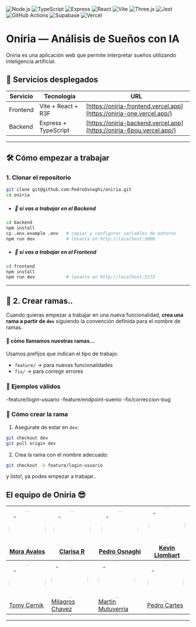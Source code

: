 ![Node.js](https://img.shields.io/badge/Node.js-20.x-green?logo=node.js&logoColor=white)
![TypeScript](https://img.shields.io/badge/TypeScript-5.x-blue?logo=typescript&logoColor=white)
![Express](https://img.shields.io/badge/Express.js-4.x-lightgrey?logo=express&logoColor=black)
![React](https://img.shields.io/badge/React-18.x-61DAFB?logo=react&logoColor=black)
![Vite](https://img.shields.io/badge/Vite-5.x-646CFF?logo=vite&logoColor=yellow)
![Three.js](https://img.shields.io/badge/Three.js-r3f-black?logo=three.js&logoColor=white)
![Jest](https://img.shields.io/badge/Jest-29.x-C21325?logo=jest&logoColor=white)
![GitHub Actions](https://img.shields.io/badge/GitHub%20Actions-CI/CD-2088FF?logo=githubactions&logoColor=white)
![Supabase](https://img.shields.io/badge/Supabase-DB-3ECF8E?logo=supabase&logoColor=white)
![Vercel](https://img.shields.io/badge/Vercel-Hosting-black?logo=vercel&logoColor=white)

# Oniria — Análisis de Sueños con IA

Oniria es una aplicación web que permite interpretar sueños utilizando inteligencia artificial.

## 🚀 Servicios desplegados

| Servicio | Tecnología           | URL                                                                      |
| -------- | -------------------- | ------------------------------------------------------------------------ |
| Frontend | Vite + React + R3F   | [https://oniria-frontend.vercel.app](https://oniria-one.vercel.app/) |
| Backend  | Express + TypeScript | [https://oniria-backend.vercel.app](https://oniria-6pou.vercel.app/)   |

---

## 🛠️ Cómo empezar a trabajar

### 1. Clonar el repositorio

```bash
git clone git@github.com:PedroOsnaghi/oniria.git
cd oniria
```

- <h5>🔘 si vas a trabajar en el Backend</h5>

```bash
cd backend
npm install
cp .env.example .env   # copiar y configurar variables de entorno
npm run dev            # levanta en http://localhost:3000
```

- <h5>🔘 si vas a trabajar en el Frontend</h5>

```bash
cd frontend
npm install
npm run dev            # levanta en http://localhost:5173
```

---

## 🔀 2. Crear ramas..

Cuando quieras empezar a trabajar en una nueva funcionalidad, **crea una rama a partir de `dev`** siguiendo la convención definida para el nombre de ramas.

<h4>📝 cómo llamamos nuestras ramas...</h4>

Usamos prefijos que indican el tipo de trabajo:

- `feature/` → para nuevas funcionalidades
- `fix/` → para corregir errores

### 📌 Ejemplos válidos

-feature/login-usuario
-feature/endpoint-suenio
-fix/correccion-bug

### 🚀 Cómo crear la rama

1. Asegurate de estar en `dev`:

```bash
git checkout dev
git pull origin dev
```

2. Crea la rama con el nombre adecuado:

```bash
git checkout -b feature/login-usuario
```

y listo!, ya podes empezar a trabajar..

<h2>El equipo de Oniria 😎</h2>

| [<img src="https://github.com/moavalos.png" width="100" style="border-radius:50%"><br/>Mora Avalos](https://github.com/moavalos)     | [<img src="https://github.com/ClarisaR.png" width="100" style="border-radius:50%"><br/>Clarisa R](https://github.com/ClarisaR)                     | [<img src="https://github.com/PedroOsnaghi.png" width="100" style="border-radius:50%"><br/>Pedro Osnaghi](https://github.com/PedroOsnaghi) | [<img src="https://github.com/KevinLlombart.png" width="100" style="border-radius:50%"><br/>Kevin Llombart](https://github.com/KevinLlombart) |
| ------------------------------------------------------------------------------------------------------------------------------------ | -------------------------------------------------------------------------------------------------------------------------------------------------- | ------------------------------------------------------------------------------------------------------------------------------------------ | --------------------------------------------------------------------------------------------------------------------------------------------- |
| [<img src="https://github.com/tomycernik.png" width="100" style="border-radius:50%"><br/>Tomy Cernik](https://github.com/tomycernik) | [<img src="https://github.com/MilagrosChavezz.png" width="100" style="border-radius:50%"><br/>Milagros Chavez](https://github.com/MilagrosChavezz) | [<img src="https://github.com/ma3rtin.png" width="100" style="border-radius:50%"><br/>Martin Mutuverria](https://github.com/ma3rtin)       | [<img src="https://github.com/ricartes123.png" width="100" style="border-radius:50%"><br/>Pedro Cartes](https://github.com/ricartes123)             |

---
